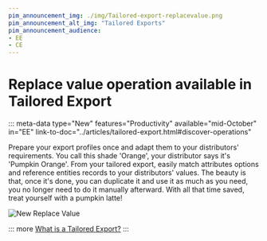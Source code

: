 ```yaml
---
pim_announcement_img: ./img/Tailored-export-replacevalue.png
pim_announcement_alt_img: "Tailored Exports"
pim_announcement_audience:
- EE
- CE
---
```


# Replace value operation available in Tailored Export
::: meta-data type="New" features="Productivity" available="mid-October" in="EE" link-to-doc="../articles/tailored-export.html#discover-operations"

Prepare your export profiles once and adapt them to your distributors' requirements. You call this shade 'Orange', your distributor says it's 'Pumpkin Orange'. From your tailored export, easily match attributes options and reference entities records to your distributors' values. The beauty is that, once it's done, you can duplicate it and use it as much as you need, you no longer need to do it manually afterward. With all that time saved, treat yourself with a pumpkin latte!


![New Replace Value](../img/Tailored-export-replacevalue.png)

::: more
[What is a Tailored Export?](../articles/tailored-export.html)
:::
